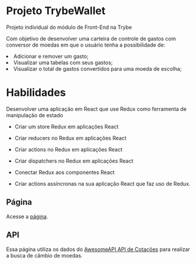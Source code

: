 # Projeto TrybeWallet

<p>Projeto individual do módulo de Front-End na Trybe</p>
<p>Com objetivo de desenvolver uma carteira de controle de gastos com conversor de moedas em que o usuário tenha a possibilidade de: </p>
  <li> Adicionar e remover um gasto; </li>
  <li> Visualizar uma tabelas com seus gastos; </li>
  <li> Visualizar o total de gastos convertidos para uma moeda de escolha; </li>

# Habilidades

<p>Desenvolver uma aplicação em React que use Redux como ferramenta de manipulação de estado</p>

- Criar um store Redux em aplicações React

- Criar reducers no Redux em aplicações React

- Criar actions no Redux em aplicações React

- Criar dispatchers no Redux em aplicações React

- Conectar Redux aos componentes React

- Criar actions assíncronas na sua aplicação React que faz uso de Redux.

## Página

<p>Acesse a <a href="">página</a>.</p>

## API

<p>Essa página utiliza os dados do <a href="https://economia.awesomeapi.com.br/json/all">AwesomeAPI API de Cotações</a> para realizar a busca de câmbio de moedas.</p>

